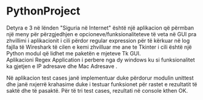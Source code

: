 # PythonProject
Detyra e 3 në lënden "Siguria në Internet" është një aplikacion që përmban një meny për përzgjedhjen e opcioneve/funksionaliteteve të veta në GUI pra zhvillimi i aplikacionit i cili përdor regular expression për të kërkuar në log fajlla të Wireshark të cilen e kemi zhvilluar me ane te Tkinter i cili është një Python modul që lidhet me paketën e mjeteve Tk GUI.  
Aplikacioni Regex Application i perbere nga dy windows ku si funksionalitet ka gjetjen e IP adresave dhe Mac Adresave . 

Në aplikacion test cases janë implementuar duke përdorur modulin unittest dhe janë nxjerrë krahasime duke i testuar funksionet për rastet e rezultatit  të saktë dhe të pasaktë. Për të tri test cases, rezultati në console kthen OK.
